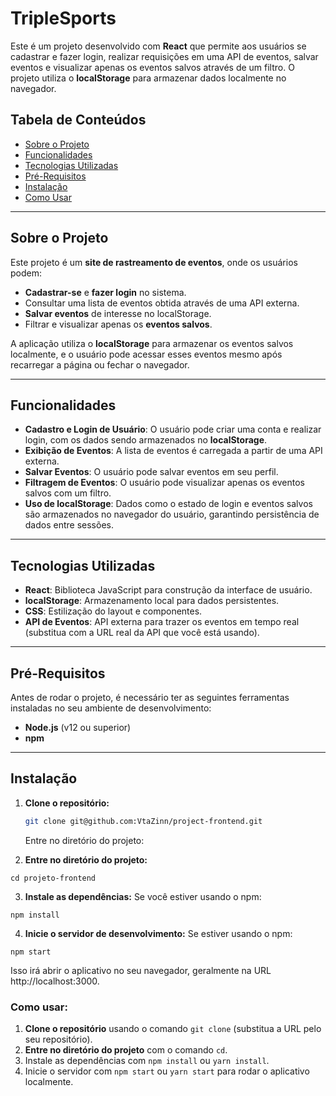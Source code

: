 # **TripleSports**

Este é um projeto desenvolvido com **React** que permite aos usuários se cadastrar e fazer login, realizar requisições em uma API de eventos, salvar eventos e visualizar apenas os eventos salvos através de um filtro. O projeto utiliza o **localStorage** para armazenar dados localmente no navegador.

## **Tabela de Conteúdos**
- [Sobre o Projeto](#sobre-o-projeto)
- [Funcionalidades](#funcionalidades)
- [Tecnologias Utilizadas](#tecnologias-utilizadas)
- [Pré-Requisitos](#pré-requisitos)
- [Instalação](#instalação)
- [Como Usar](#como-usar)
---

## **Sobre o Projeto**

Este projeto é um **site de rastreamento de eventos**, onde os usuários podem:
- **Cadastrar-se** e **fazer login** no sistema.
- Consultar uma lista de eventos obtida através de uma API externa.
- **Salvar eventos** de interesse no localStorage.
- Filtrar e visualizar apenas os **eventos salvos**.

A aplicação utiliza o **localStorage** para armazenar os eventos salvos localmente, e o usuário pode acessar esses eventos mesmo após recarregar a página ou fechar o navegador.

---

## **Funcionalidades**

- **Cadastro e Login de Usuário**: O usuário pode criar uma conta e realizar login, com os dados sendo armazenados no **localStorage**.
- **Exibição de Eventos**: A lista de eventos é carregada a partir de uma API externa.
- **Salvar Eventos**: O usuário pode salvar eventos em seu perfil.
- **Filtragem de Eventos**: O usuário pode visualizar apenas os eventos salvos com um filtro.
- **Uso de localStorage**: Dados como o estado de login e eventos salvos são armazenados no navegador do usuário, garantindo persistência de dados entre sessões.

---

## **Tecnologias Utilizadas**

- **React**: Biblioteca JavaScript para construção da interface de usuário.
- **localStorage**: Armazenamento local para dados persistentes.
- **CSS**: Estilização do layout e componentes.
- **API de Eventos**: API externa para trazer os eventos em tempo real (substitua com a URL real da API que você está usando).

---

## **Pré-Requisitos**

Antes de rodar o projeto, é necessário ter as seguintes ferramentas instaladas no seu ambiente de desenvolvimento:

- **Node.js** (v12 ou superior)
- **npm**

---

## **Instalação**

1. **Clone o repositório:**
   ```bash
   git clone git@github.com:VtaZinn/project-frontend.git
   ```


   Entre no diretório do projeto:

2. **Entre no diretório do projeto:**
```
cd projeto-frontend
```

3. **Instale as dependências:**
Se você estiver usando o npm:
```
npm install
```
4. **Inicie o servidor de desenvolvimento:**
 Se estiver usando o npm:
```
npm start
```

Isso irá abrir o aplicativo no seu navegador, geralmente na URL http://localhost:3000.

### Como usar:

1. **Clone o repositório** usando o comando `git clone` (substitua a URL pelo seu repositório).
2. **Entre no diretório do projeto** com o comando `cd`.
3. Instale as dependências com `npm install` ou `yarn install`.
4. Inicie o servidor com `npm start` ou `yarn start` para rodar o aplicativo localmente.
